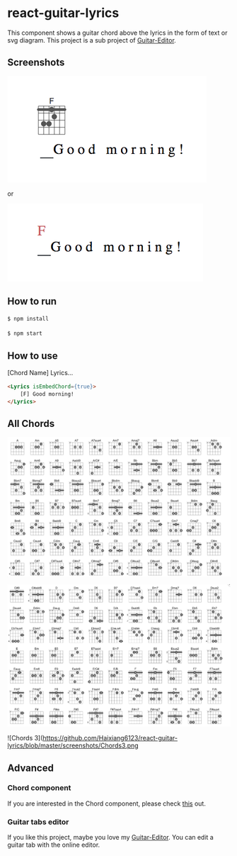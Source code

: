 # react-guitar-lyrics

This component shows a guitar chord above the lyrics in the form of text or svg diagram.
This project is a sub project of [Guitar-Editor](https://github.com/Haixiang6123/Guitar-Editor).

## Screenshots

![LyricsEmbed](https://github.com/Haixiang6123/react-guitar-lyrics/blob/master/screenshots/LyricsEmbed.png)

or

![LyricsNotEmbed](https://github.com/Haixiang6123/react-guitar-lyrics/blob/master/screenshots/LyricsNotEmbed.png)

## How to run

```bash
$ npm install

$ npm start
```

## How to use

[Chord Name] Lyrics...

```html
<Lyrics isEmbedChord={true}>
    [F] Good morning!
</Lyrics>
```

## All Chords

![Chords 1](https://github.com/Haixiang6123/react-guitar-lyrics/blob/master/screenshots/Chords1.png)

![Chords 2](https://github.com/Haixiang6123/react-guitar-lyrics/blob/master/screenshots/Chords2.png)

![Chords 3](https://github.com/Haixiang6123/react-guitar-lyrics/blob/master/screenshots/Chords3.png

## Advanced

### Chord component

If you are interested in the Chord component, please check [this](https://github.com/Haixiang6123/react-chord-generator) out.

### Guitar tabs editor

If you like this project, maybe you love my [Guitar-Editor](https://github.com/Haixiang6123/Guitar-Editor).
You can edit a guitar tab with the online editor.
